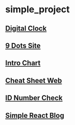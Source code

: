 # simple_project

## [Digital Clock](https://hyungjinhan.github.io/simple_project/clock_effect/index.html)

## [9 Dots Site](https://hyungjinhan.github.io/simple_project/dots_menu/index.html)

## [Intro Chart](https://hyungjinhan.github.io/simple_project/intro_chart/intro.html)

## [Cheat Sheet Web](https://hyungjinhan.github.io/simple_project/cheat_sheet/index.html)

## [ID Number Check](https://hyungjinhan.github.io/simple_project/idNumber_check/index.html)

## [Simple React Blog](https://hyungjinhan.github.io/simple_project/react_web/blog/public/index.html)